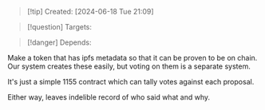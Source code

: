 
>[!tip] Created: [2024-06-18 Tue 21:09]

>[!question] Targets: 

>[!danger] Depends: 

Make a token that has ipfs metadata so that it can be proven to be on chain.
Our system creates these easily, but voting on them is a separate system.

It's just a simple 1155 contract which can tally votes against each proposal.

Either way, leaves indelible record of who said what and why.